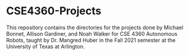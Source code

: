 # CSE4360-Projects

This repository contains the directories for the projects done by Michael Bonnet, Allison Gardiner, and Noah Walker for CSE 4360 Autonomous Robots, taught by Dr. Mangred Huber in the Fall 2021 semester at the University of Texas at Arlington.


